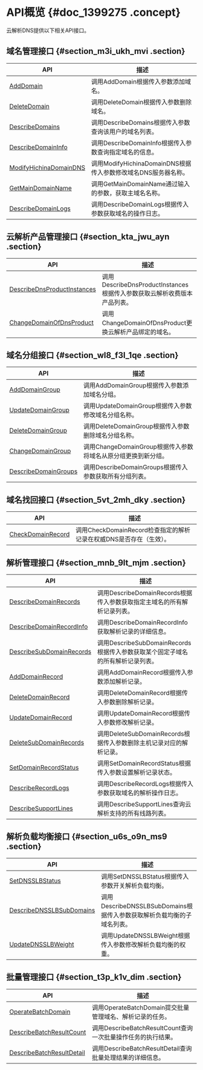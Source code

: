 # API概览 {#doc_1399275 .concept}

云解析DNS提供以下相关API接口。

## 域名管理接口 {#section_m3i_ukh_mvi .section}

|API|描述|
|---|--|
|[AddDomain](cn.zh-CN/API文档/域名管理接口/AddDomain.md)|调用AddDomain根据传入参数添加域名。|
|[DeleteDomain](cn.zh-CN/API文档/域名管理接口/DeleteDomain.md)|调用DeleteDomain根据传入参数删除域名。|
|[DescribeDomains](cn.zh-CN/API文档/域名管理接口/DescribeDomains.md)|调用DescribeDomains根据传入参数查询该用户的域名列表。|
|[DescribeDomainInfo](cn.zh-CN/API文档/域名管理接口/DescribeDomainInfo.md)|调用DescribeDomainInfo根据传入参数查询指定域名的信息。|
|[ModifyHichinaDomainDNS](cn.zh-CN/API文档/域名管理接口/ModifyHichinaDomainDNS.md)|调用ModifyHichinaDomainDNS根据传入参数修改域名DNS服务器名称。|
|[GetMainDomainName](cn.zh-CN/API文档/域名管理接口/GetMainDomainName.md)|调用GetMainDomainName通过输入的参数，获取主域名名称。|
|[DescribeDomainLogs](cn.zh-CN/API文档/域名管理接口/DescribeDomainLogs.md)|调用DescribeDomainLogs根据传入参数获取域名的操作日志。|

## 云解析产品管理接口 {#section_kta_jwu_ayn .section}

|API|描述|
|---|--|
|[DescribeDnsProductInstances](cn.zh-CN/API文档/云解析产品管理接口/DescribeDnsProductInstances.md)|调用DescribeDnsProductInstances根据传入参数获取云解析收费版本产品列表。|
|[ChangeDomainOfDnsProduct](cn.zh-CN/API文档/云解析产品管理接口/ChangeDomainOfDnsProduct.md)|调用ChangeDomainOfDnsProduct更换云解析产品绑定的域名。|

## 域名分组接口 {#section_wl8_f3l_1qe .section}

|API|描述|
|---|--|
|[AddDomainGroup](cn.zh-CN/API文档/域名分组接口/AddDomainGroup.md)|调用AddDomainGroup根据传入参数添加域名分组。|
|[UpdateDomainGroup](cn.zh-CN/API文档/域名分组接口/UpdateDomainGroup.md)|调用UpdateDomainGroup根据传入参数修改域名分组名称。|
|[DeleteDomainGroup](cn.zh-CN/API文档/域名分组接口/DeleteDomainGroup.md)|调用DeleteDomainGroup根据传入参数删除域名分组名称。|
|[ChangeDomainGroup](cn.zh-CN/API文档/域名分组接口/ChangeDomainGroup.md)|调用ChangeDomainGroup根据传入参数将域名从原分组更换到新分组。|
|[DescribeDomainGroups](cn.zh-CN/API文档/域名分组接口/DescribeDomainGroups.md)|调用DescribeDomainGroups根据传入参数获取所有分组列表。|

## 域名找回接口 {#section_5vt_2mh_dky .section}

|API|描述|
|---|--|
|[CheckDomainRecord](cn.zh-CN/API文档/域名找回接口/CheckDomainRecord.md)|调用CheckDomainRecord检查指定的解析记录在权威DNS是否存在（生效）。|

## 解析管理接口 {#section_mnb_9lt_mjm .section}

|API|描述|
|---|--|
|[DescribeDomainRecords](cn.zh-CN/API文档/解析管理接口/DescribeDomainRecords.md)|调用DescribeDomainRecords根据传入参数获取指定主域名的所有解析记录列表。|
|[DescribeDomainRecordInfo](cn.zh-CN/API文档/解析管理接口/DescribeDomainRecordInfo.md)|调用DescribeDomainRecordInfo获取解析记录的详细信息。|
|[DescribeSubDomainRecords](cn.zh-CN/API文档/解析管理接口/DescribeSubDomainRecords.md)|调用DescribeSubDomainRecords根据传入参数获取某个固定子域名的所有解析记录列表。|
|[AddDomainRecord](cn.zh-CN/API文档/解析管理接口/AddDomainRecord.md)|调用AddDomainRecord根据传入参数添加解析记录。|
|[DeleteDomainRecord](cn.zh-CN/API文档/解析管理接口/DeleteDomainRecord.md)|调用DeleteDomainRecord根据传入参数删除解析记录。|
|[UpdateDomainRecord](cn.zh-CN/API文档/解析管理接口/UpdateDomainRecord.md)|调用UpdateDomainRecord根据传入参数修改解析记录。|
|[DeleteSubDomainRecords](cn.zh-CN/API文档/解析管理接口/DeleteSubDomainRecords.md)|调用DeleteSubDomainRecords根据传入参数删除主机记录对应的解析记录。|
|[SetDomainRecordStatus](cn.zh-CN/API文档/解析管理接口/SetDomainRecordStatus.md)|调用SetDomainRecordStatus根据传入参数设置解析记录状态。|
|[DescribeRecordLogs](cn.zh-CN/API文档/解析管理接口/DescribeRecordLogs.md)|调用DescribeRecordLogs根据传入参数获取域名的解析操作日志。|
|[DescribeSupportLines](cn.zh-CN/API文档/解析管理接口/DescribeSupportLines.md)|调用DescribeSupportLines查询云解析支持的所有线路列表。|

## 解析负载均衡接口 {#section_u6s_o9n_ms9 .section}

|API|描述|
|---|--|
|[SetDNSSLBStatus](cn.zh-CN/API文档/解析负载均衡接口/SetDNSSLBStatus.md)|调用SetDNSSLBStatus根据传入参数开关解析负载均衡。|
|[DescribeDNSSLBSubDomains](cn.zh-CN/API文档/解析负载均衡接口/DescribeDNSSLBSubDomains.md)|调用DescribeDNSSLBSubDomains根据传入参数获取解析负载均衡的子域名列表。|
|[UpdateDNSSLBWeight](cn.zh-CN/API文档/解析负载均衡接口/UpdateDNSSLBWeight.md)|调用UpdateDNSSLBWeight根据传入参数修改解析负载均衡的权重。|

## 批量管理接口 {#section_t3p_k1v_dim .section}

|API|描述|
|---|--|
|[OperateBatchDomain](cn.zh-CN/API文档/批量管理接口/OperateBatchDomain.md)|调用OperateBatchDomain提交批量管理域名、解析记录的任务。|
|[DescribeBatchResultCount](cn.zh-CN/API文档/批量管理接口/DescribeBatchResultCount.md)|调用DescribeBatchResultCount查询一次批量操作任务的执行结果。|
|[DescribeBatchResultDetail](cn.zh-CN/API文档/批量管理接口/DescribeBatchResultDetail.md)|调用DescribeBatchResultDetail查询批量处理结果的详细信息。|

